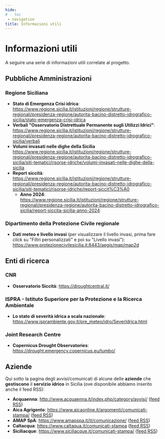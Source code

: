 ```yaml
---
hide:
# - toc
 - navigation
title: Informazioni utili
---
```


# Informazioni utili

A seguire una serie di informazioni utili correlate al progetto.

## Pubbliche Amministrazioni

### Regione Siciliana

  - **Stato di Emergenza Crisi idrica**: <https://www.regione.sicilia.it/istituzioni/regione/strutture-regionali/presidenza-regione/autorita-bacino-distretto-idrografico-sicilia/stato-emergenza-crisi-idrica>
  - **Verbali "Osservatorio Distrettuale Permanente sugli Utilizzi Idrici"**: <https://www.regione.sicilia.it/istituzioni/regione/strutture-regionali/presidenza-regione/autorita-bacino-distretto-idrografico-sicilia/verbali>
  - **Volumi invasati nelle dighe della Sicilia** <https://www.regione.sicilia.it/istituzioni/regione/strutture-regionali/presidenza-regione/autorita-bacino-distretto-idrografico-sicilia/siti-tematici/risorse-idriche/volumi-invasati-nelle-dighe-della-sicilia>
  - **Report siccità**: <https://www.regione.sicilia.it/istituzioni/regione/strutture-regionali/presidenza-regione/autorita-bacino-distretto-idrografico-sicilia/siti-tematici/risorse-idriche/report-siccit%C3%A0>
    - **Anno 2024**: <https://www.regione.sicilia.it/istituzioni/regione/strutture-regionali/presidenza-regione/autorita-bacino-distretto-idrografico-sicilia/report-siccita-sicilia-anno-2024>

### Dipartimento della Protezione Civile regionale

- **Dati meteo e livello invasi** (per visualizzare il livello invasi, prima fare *click* su "Filtri personalizzati" e poi su "Livello invasi"): <https://www.protezionecivilesicilia.it:8443/aegis/map/map2d>

## Enti di ricerca

### CNR

- **Osservatorio Siccità**: <https://droughtcentral.it/>

### ISPRA - Istituto Superiore per la Protezione e la Ricerca Ambientale

- **Lo stato di severità idrica a scala nazionale**: <https://www.isprambiente.gov.it/pre_meteo/idro/SeverIdrica.html>

### Joint Research Centre

- **Copernicus Drought Observatories**: <https://drought.emergency.copernicus.eu/tumbo/>

## Aziende

Qui sotto la pagina degli avvisi/comunicati di alcune delle **aziende** che **gestiscono** il **servizio** **idrico** in Sicilia (ove disponibile abbiamo inserito anche il feed RSS):

- **Acquaenna**: <http://www.acquaenna.it/index.php/category/avvisi/> ([feed RSS](http://www.acquaenna.it/index.php/category/avvisi/feed/))
- **Aica Agrigento**: <https://www.aicaonline.it/argomenti/comunicati-stampa/> ([feed RSS](https://www.aicaonline.it/argomenti/comunicati-stampa/feed/))
- **AMAP SpA**: <https://www.amapspa.it/it/comunicazione/> ([feed RSS](https://www.amapspa.it/it/comunicazione/emergenza-idrica/feed/))
- **Caltacqua**: <https://www.caltaqua.it/comunicati-stampa> ([feed RSS](https://www.caltaqua.it/index.php?option=com_content&view=featured&format=feed&type=rss))
- **Siciliacque**: <https://www.siciliacque.it/comunicati-stampa/> ([feed RSS](https://www.siciliacque.it/comunicati-stampa/feed/))
